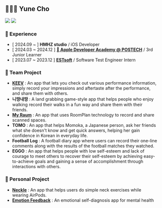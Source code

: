 ## 👨🏻‍💻 Yune Cho

<a href="https://www.linkedin.com/in/yune-cho-2bbbb9225" target="_blank"><img src="https://img.shields.io/badge/LinkedIn-0A66C2?style=for-the-badge&logo=LinkedIn&logoColor=white"/></a>
<a href="https://blog.naver.com/picture_house" target="_blank"><img src="https://img.shields.io/badge/Naver Blog-03C75A?style=for-the-badge&logo=Naver&logoColor=white"/></a>
<!--<a href="https://picturehouse.github.io" target="_blank"><img src="https://img.shields.io/badge/GitHub Page-181717?style=for-the-badge&logo=GitHub&logoColor=white"/></a>-->

### 💬 Experience

- [ 2024.09 ~ ] **HMHZ studio** / iOS Developer
- [ 2024.03 ~ 2024.12 ] **[ Apple Developer Academy @ POSTECH](https://developeracademy.postech.ac.kr/)** / 3rd Junior Learner
- [ 2023.07 ~ 2023.12 ] **[ESTsoft](https://estsoft.ai/)** / Software Test Engineer Intern

### 📂 Team Project

- **[KEEV](https://apps.apple.com/kr/app/keev/id6738935591)** : An app that lets you check out various performance information, simply record your impressions and aftertaste after the performance, and share them with others.
- **니땅내땅** : A land grabbing game-style app that helps people who enjoy walking record their walks in a fun way and share them with their friends.
- **[My Raum](https://apps.apple.com/kr/app/my-raum/id6504674031)** : An app that uses RoomPlan technology to record and share scanned spaces.
- **TOMO** : An app that helps Momoka, a Japanese person, ask her friends what she doesn't know and get quick answers, helping her gain confidence in Korean in everyday life.
- **Football Log** : A football diary app where users can record their one-line comments along with the results of the football matches they watched.
- **EGGO** : An app that helps people with low self-esteem and lack of courage to meet others to recover their self-esteem by achieving easy-to-achieve goals and gaining a sense of accomplishment through interactions with others.

### 📂 Personal Project

- **[Neckle](https://apps.apple.com/kr/app/neckle/id6742444201)** : An app that helps users do simple neck exercises while wearing AirPods.
- **[Emotion Feedback](https://apps.apple.com/kr/app/emotion-feedback/id6480441483)** : An emotional self-diagnosis app for mental health

